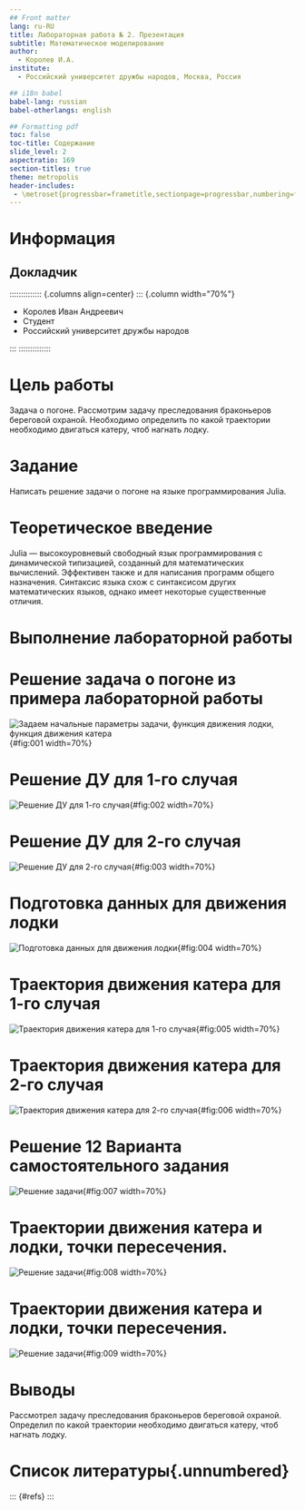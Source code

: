 ```yaml
---
## Front matter
lang: ru-RU
title: Лабораторная работа № 2. Презентация
subtitle: Математическое моделирование
author:
  - Королев И.А.
institute:
  - Российский университет дружбы народов, Москва, Россия

## i18n babel
babel-lang: russian
babel-otherlangs: english

## Formatting pdf
toc: false
toc-title: Содержание
slide_level: 2
aspectratio: 169
section-titles: true
theme: metropolis
header-includes:
 - \metroset{progressbar=frametitle,sectionpage=progressbar,numbering=fraction}
---
```


# Информация

## Докладчик

:::::::::::::: {.columns align=center}
::: {.column width="70%"}

  * Королев Иван Андреевич
  * Студент
  * Российский университет дружбы народов

:::
::::::::::::::

# Цель работы

Задача о погоне. Рассмотрим задачу преследования браконьеров береговой охраной. Необходимо определить по какой траектории необходимо двигаться катеру, чтоб нагнать лодку.

# Задание

Написать решение задачи о погоне на языке программирования Julia.

# Теоретическое введение

Julia — высокоуровневый свободный язык программирования с динамической типизацией, созданный для математических вычислений. Эффективен также и для написания программ общего назначения. Синтаксис языка схож с синтаксисом других математических языков, однако имеет некоторые существенные отличия.

# Выполнение лабораторной работы

# Решение задача о погоне из примера лабораторной работы

![Задаем начальные параметры задачи, функция движения лодки, функция движения катера](image/9.png){#fig:001 width=70%}

# Решение ДУ для 1-го случая

![Решение ДУ для 1-го случая](image/1.png){#fig:002 width=70%}

# Решение ДУ для 2-го случая

![Решение ДУ для 2-го случая](image/2.png){#fig:003 width=70%}

# Подготовка данных для движения лодки

![Подготовка данных для движения лодки](image/3.png){#fig:004 width=70%}

# Траектория движения катера для 1-го случая 

![Траектория движения катера для 1-го случая](image/4.png){#fig:005 width=70%}

# Траектория движения катера для 2-го случая

![Траектория движения катера для 2-го случая](image/5.png){#fig:006 width=70%}

# Решение 12 Варианта самостоятельного задания

![Решение задачи](image/01.png){#fig:007 width=70%}

# Траектории движения катера и лодки, точки пересечения. 

![Решение задачи](image/02.png){#fig:008 width=70%}

# Траектории движения катера и лодки, точки пересечения. 

![Решение задачи](image/03.png){#fig:009 width=70%}

# Выводы

Рассмотрел задачу преследования браконьеров береговой охраной. Определил по какой траектории необходимо двигаться катеру, чтоб нагнать лодку.

# Список литературы{.unnumbered}

::: {#refs}
:::
